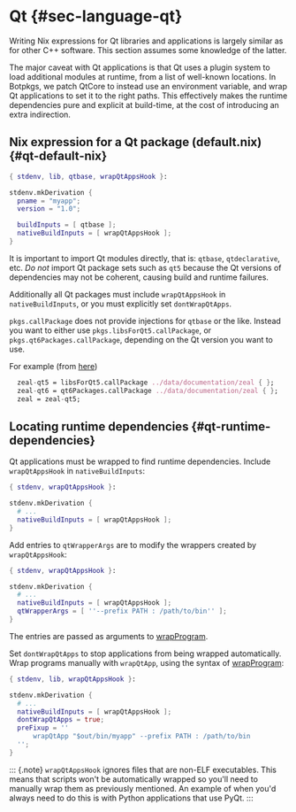 # Qt {#sec-language-qt}

Writing Nix expressions for Qt libraries and applications is largely similar as for other C++ software.
This section assumes some knowledge of the latter.

The major caveat with Qt applications is that Qt uses a plugin system to load additional modules at runtime,
from a list of well-known locations. In Botpkgs, we patch QtCore to instead use an environment variable,
and wrap Qt applications to set it to the right paths. This effectively makes the runtime dependencies
pure and explicit at build-time, at the cost of introducing an extra indirection.

## Nix expression for a Qt package (default.nix) {#qt-default-nix}

```nix
{ stdenv, lib, qtbase, wrapQtAppsHook }:

stdenv.mkDerivation {
  pname = "myapp";
  version = "1.0";

  buildInputs = [ qtbase ];
  nativeBuildInputs = [ wrapQtAppsHook ];
}
```

It is important to import Qt modules directly, that is: `qtbase`, `qtdeclarative`, etc. *Do not* import Qt package sets such as `qt5` because the Qt versions of dependencies may not be coherent, causing build and runtime failures.

Additionally all Qt packages must include `wrapQtAppsHook` in `nativeBuildInputs`, or you must explicitly set `dontWrapQtApps`.

`pkgs.callPackage` does not provide injections for `qtbase` or the like.
Instead you want to either use `pkgs.libsForQt5.callPackage`, or `pkgs.qt6Packages.callPackage`, depending on the Qt version you want to use.

For example (from [here](https://github.com/nervosys/Botnix/blob/2f9286912cb215969ece465147badf6d07aa43fe/pkgs/top-level/all-packages.nix#L30106))

```nix
  zeal-qt5 = libsForQt5.callPackage ../data/documentation/zeal { };
  zeal-qt6 = qt6Packages.callPackage ../data/documentation/zeal { };
  zeal = zeal-qt5;
```

## Locating runtime dependencies {#qt-runtime-dependencies}

Qt applications must be wrapped to find runtime dependencies.
Include `wrapQtAppsHook` in `nativeBuildInputs`:

```nix
{ stdenv, wrapQtAppsHook }:

stdenv.mkDerivation {
  # ...
  nativeBuildInputs = [ wrapQtAppsHook ];
}
```

Add entries to `qtWrapperArgs` are to modify the wrappers created by
`wrapQtAppsHook`:

```nix
{ stdenv, wrapQtAppsHook }:

stdenv.mkDerivation {
  # ...
  nativeBuildInputs = [ wrapQtAppsHook ];
  qtWrapperArgs = [ ''--prefix PATH : /path/to/bin'' ];
}
```

The entries are passed as arguments to [wrapProgram](#fun-wrapProgram).

Set `dontWrapQtApps` to stop applications from being wrapped automatically.
Wrap programs manually with `wrapQtApp`, using the syntax of
[wrapProgram](#fun-wrapProgram):

```nix
{ stdenv, lib, wrapQtAppsHook }:

stdenv.mkDerivation {
  # ...
  nativeBuildInputs = [ wrapQtAppsHook ];
  dontWrapQtApps = true;
  preFixup = ''
      wrapQtApp "$out/bin/myapp" --prefix PATH : /path/to/bin
  '';
}
```

::: {.note}
`wrapQtAppsHook` ignores files that are non-ELF executables.
This means that scripts won't be automatically wrapped so you'll need to manually wrap them as previously mentioned.
An example of when you'd always need to do this is with Python applications that use PyQt.
:::
